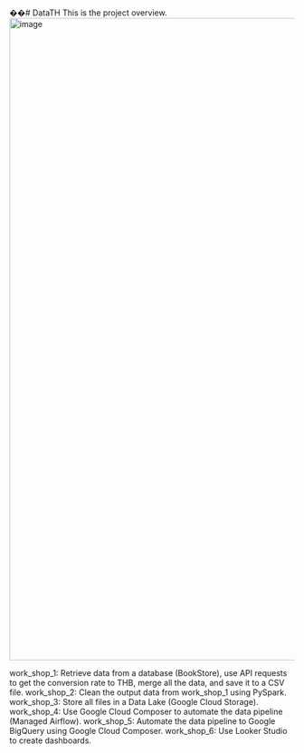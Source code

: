 ��#   D a t a T H 
This is the project overview.
 <img width="1134" alt="image" src="https://github.com/user-attachments/assets/f3013741-a115-4b0d-8bf1-87f1ded1ea39">

work_shop_1: Retrieve data from a database (BookStore), use API requests to get the conversion rate to THB, merge all the data, and save it to a CSV file.
work_shop_2: Clean the output data from work_shop_1 using PySpark.
work_shop_3: Store all files in a Data Lake (Google Cloud Storage).
work_shop_4: Use Google Cloud Composer to automate the data pipeline (Managed Airflow).
work_shop_5: Automate the data pipeline to Google BigQuery using Google Cloud Composer.
work_shop_6: Use Looker Studio to create dashboards.
